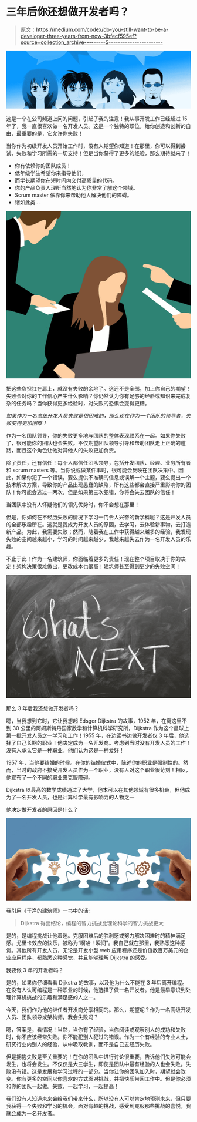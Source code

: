 # 三年后你还想做开发者吗？

> 原文：<https://medium.com/codex/do-you-still-want-to-be-a-developer-three-years-from-now-3bfecf595ef?source=collection_archive---------5----------------------->

![](img/e23613502607a15439ac76987cee1d8d.png)

这是一个在公司频道上问的问题，引起了我的注意！我从事开发工作已经超过 15 年了，我一直很喜欢做一名开发人员。这是一个独特的职位，给你创造和创新的自由，最重要的是，它允许你失败！

当你作为初级开发人员开始工作时，没有人期望你知道！在那里，你可以得到尝试、失败和学习所需的一切支持！但是当你获得了更多的经验，那么期待就来了！

*   你有依赖你的团队成员！
*   低年级学生希望你来指导他们，
*   而学长期望你在短时间内交付高质量的代码。
*   你的产品负责人理所当然地认为你非常了解这个领域。
*   Scrum master 依靠你来帮助他人解决他们的障碍。
*   诸如此类…

![](img/12c2a8ce61a83f54fe62e6377b862a2e.png)

把这些负担扛在肩上，就没有失败的余地了。这还不是全部，加上你自己的期望！失败会对你的工作信心产生什么影响？你仍然认为你有足够的经验或知识来完成复杂的任务吗？当你获得更多经验时，对失败的恐惧会变得更糟。

*如果作为一名高级开发人员失败是很困难的，那么现在作为一个团队的领导者，失败变得更加困难！*

作为一名团队领导，你的失败更多地与团队的整体表现联系在一起。如果你失败了，很可能你的团队也会失败。不仅期望团队领导引导和帮助团队走上正确的道路，而且这个角色让他对其他人的失败更加负责。

除了责任，还有信任！每个人都信任团队领导，包括开发团队、经理、业务所有者和 scrum masters 等。当你说或做某件事时，很可能会反映在团队决策中。因此，如果你犯了一个错误，要么提供不准确的信息或误解一个主题，要么提出一个技术解决方案，导致你的产品出现愚蠢的缺陷，所有这些都会直接严重影响你的团队！你可能会逃过一两次，但是如果第三次犯错，你将会失去团队的信任！

当团队中没有人怀疑他们的领先优势时，你不会想在那里！

但是，你如何在不经历失败的情况下学习一门令人兴奋的新学科呢？这是开发人员的全部乐趣所在。这就是我成为开发人员的原因，去学习，去体验新事物，去打造新产品。为此，我需要失败；然而，随着我在工作中获得越来越多的经验，我发现失败的空间越来越小，学习的时间越来越少，我越来越失去作为一名开发人员的乐趣。

不止于此！作为一名建筑师，你面临着更多的责任！现在整个项目取决于你的决定！架构决策很难做出，更改成本也很高！建筑师甚至得到更少的失败空间！

![](img/575850755f4d6512c7380704cec5d3cb.png)

那么 3 年后我还想做开发者吗？

嗯，当我想到它时，它让我想起 Edsger Dijkstra 的故事，1952 年，在离这里不到 30 公里的阿姆斯特丹国家数学和计算机科学研究所，Dijkstra 作为这个星球上第一批开发人员之一学习和工作！1955 年，在边读书边做开发者仅 3 年后，他选择了自己长期的职业！他决定成为一名开发商。考虑到当时没有开发人员的工作！没有人承认它是一种职业。他们认为这是一种爱好！

1957 年，当他要结婚的时候。在你的结婚仪式中，陈述你的职业是强制性的。然而，当时的政府不接受开发人员作为一个职业，没有人对这个职业很苛刻！相反，他宣布了一个不同的职业来克服障碍。

Dijkstra 以最高的数学成绩通过了大学，他本可以在其他领域有很多机会，但他成为了一名开发人员，也是计算科学最有影响力的人物之一

他决定做开发者的原因是什么？

![](img/35246e39257607e737d84dfe33776415.png)

我引用《干净的建筑师》一书中的话:

> Dijkstra 得出结论，编程的智力挑战比理论科学的智力挑战更大

是的，是编程挑战让他着迷。克服困难后的胜利感或努力解决困难时的精神满足感。尤里卡效应的快乐，被称为“啊哈！瞬间”。我自己就在那里，我熟悉这种感觉。其他所有开发人员，无论是开发小型 web 应用程序还是价值数百万美元的企业应用程序，都熟悉这种感觉，并且能够理解 Dijkstra 的感受。

我要做 3 年的开发者吗？

是的，如果你仔细看看 Dijkstra 的故事，以及他为什么不能在 3 年后离开编程。在没有人认可编程是一种职业的时候，他选择了做一名开发者。他是最早意识到处理计算机挑战的乐趣和满足感的人之一。

今天，我们作为他的继任者开发商分享相同的。那么，期望呢？作为一名高级开发人员、团队领导或架构师，我会失败吗？

嗯，答案是，看情况！当然，当你有了经验，当你阅读或观察别人的成功和失败时，你不应该经常失败。你不能犯别人犯过的错误。作为一个有经验的专业人士，研究行业内别人的经验，从中吸取教训，而不是自己去经历失败。

但是拥抱失败是至关重要的！在你的团队中进行讨论很重要，告诉他们失败可能会发生，也将会发生。不仅仅是大三学生，即使是团队中最有经验的人也会失败。失败没有错。这是发展和学习过程的一部分。当你让你的团队加入时，期望就会改变。你有更多的空间以你喜欢的方式面对挑战，并把快乐带回工作中。但是你必须和你的团队一起做。失败，一起学习，一起提高！

我们没有人知道未来会给我们带来什么，所以没有人可以肯定地预测未来，但只要我获得一个失败和学习的机会，面对有趣的挑战，感受到克服那些挑战的喜悦，我就会成为一名开发者。